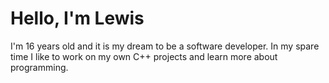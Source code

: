 # Hello, I'm Lewis
I'm 16 years old and it is my dream to be a software developer. In my spare time I like to work on my own C++ projects and learn more about programming.
